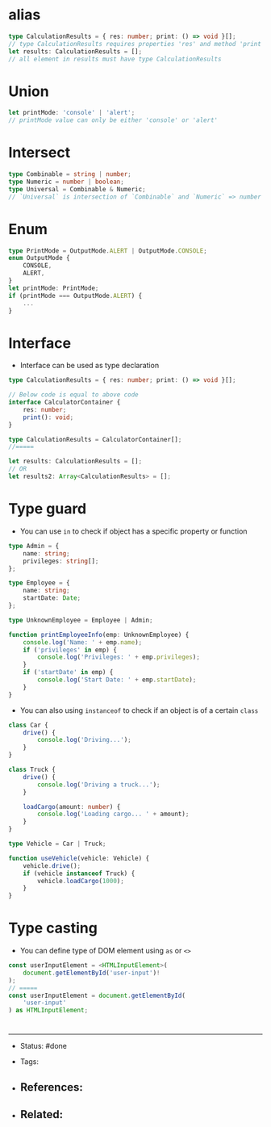 # alias

```ts
type CalculationResults = { res: number; print: () => void }[];
// type CalculationResults requires properties 'res' and method 'print'
let results: CalculationResults = [];
// all element in results must have type CalculationResults
```

# Union
```ts
let printMode: 'console' | 'alert';
// printMode value can only be either 'console' or 'alert'
```

# Intersect
```ts
type Combinable = string | number;
type Numeric = number | boolean;
type Universal = Combinable & Numeric;
// `Universal` is intersection of `Combinable` and `Numeric` => number 
```

# Enum
```ts
type PrintMode = OutputMode.ALERT | OutputMode.CONSOLE;
enum OutputMode {
    CONSOLE,
    ALERT,
}
let printMode: PrintMode;
if (printMode === OutputMode.ALERT) {
	...
}

```

# Interface
- Interface can be used as type declaration

```ts
type CalculationResults = { res: number; print: () => void }[];

// Below code is equal to above code
interface CalculatorContainer {
    res: number;
    print(): void;
}

type CalculationResults = CalculatorContainer[];
//=====

let results: CalculationResults = [];
// OR
let results2: Array<CalculationResults> = [];

```

# Type guard
- You can use `in` to check if object has a specific property or function

```ts
type Admin = {
    name: string;
    privileges: string[];
};

type Employee = {
    name: string;
    startDate: Date;
};

type UnknownEmployee = Employee | Admin;

function printEmployeeInfo(emp: UnknownEmployee) {
    console.log('Name: ' + emp.name);
    if ('privileges' in emp) {
        console.log('Privileges: ' + emp.privileges);
    }
    if ('startDate' in emp) {
        console.log('Start Date: ' + emp.startDate);
    }
}

```

- You can also using `instanceof` to check if an object is of a certain `class`

```ts
class Car {
    drive() {
        console.log('Driving...');
    }
}

class Truck {
    drive() {
        console.log('Driving a truck...');
    }

    loadCargo(amount: number) {
        console.log('Loading cargo... ' + amount);
    }
}

type Vehicle = Car | Truck;

function useVehicle(vehicle: Vehicle) {
    vehicle.drive();
    if (vehicle instanceof Truck) {
        vehicle.loadCargo(1000);
    }
}
```
# Type casting
- You can define type of DOM element using `as` or `<>`

```ts
const userInputElement = <HTMLInputElement>(
    document.getElementById('user-input')!
);
// =====
const userInputElement = document.getElementById(
    'user-input'
) as HTMLInputElement;
```

# 

---
- Status: #done

- Tags: 

- References:
	- 

- Related:
	- 
